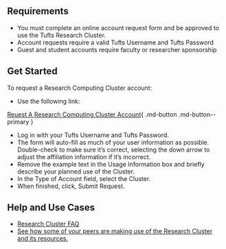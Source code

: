## Requirements

- You must complete an online account request form and be approved to use the Tufts Research Cluster.
- Account requests require a valid Tufts Username and Tufts Password
- Guest and student accounts require faculty or researcher sponsorship

## Get Started

To request a Research Computing Cluster account:

- Use the following link:

[Reuest A Research Computing Cluster Account](http://research.uit.tufts.edu/){ .md-button .md-button--primary }

- Log in with your Tufts Username and Tufts Password.
- The form will auto-fill as much of your user information as possible. Double-check to make sure it’s correct, selecting the down arrow to adjust the affiliation information if it’s incorrect.
- Remove the example text in the Usage Information box and briefly describe your planned use of the Cluster.
- In the Type of Account field, select the Cluster. 
- When finished, click, Submit Request.

## Help and Use Cases

- [Research Cluster FAQ](https://wikis.uit.tufts.edu/confluence/display/TuftsUITResearchComputing/High+Performance+Compute+Cluster)
- [See how some of your peers are making use of the Research Cluster and its resources.](https://wikis.uit.tufts.edu/confluence/display/TuftsUITResearchComputing/Cluster+Research+use+cases)
